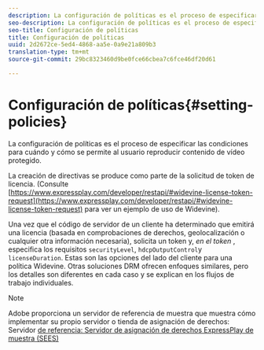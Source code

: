 ```yaml
---
description: La configuración de políticas es el proceso de especificar las condiciones para cuándo y cómo se permite al usuario reproducir contenido de vídeo protegido.
seo-description: La configuración de políticas es el proceso de especificar las condiciones para cuándo y cómo se permite al usuario reproducir contenido de vídeo protegido.
seo-title: Configuración de políticas
title: Configuración de políticas
uuid: 2d2672ce-5ed4-4868-aa5e-0a9e21a809b3
translation-type: tm+mt
source-git-commit: 29bc8323460d9be0fce66cbea7c6fce46df20d61

---
```



# Configuración de políticas{#setting-policies}

La configuración de políticas es el proceso de especificar las condiciones para cuándo y cómo se permite al usuario reproducir contenido de vídeo protegido.

La creación de directivas se produce como parte de la solicitud de token de licencia. (Consulte [https://www.expressplay.com/developer/restapi/#widevine-license-token-request](https://www.expressplay.com/developer/restapi/#widevine-license-token-request) para ver un ejemplo de uso de Widevine).

Una vez que el código de servidor de un cliente ha determinado que emitirá una licencia (basada en comprobaciones de derechos, geolocalización o cualquier otra información necesaria), solicita un token y, *en el token* , especifica los requisitos `securityLevel`, `hdcpOutputControl`y `licenseDuration`. Estas son las opciones del lado del cliente para una política Widevine. Otras soluciones DRM ofrecen enfoques similares, pero los detalles son diferentes en cada caso y se explican en los flujos de trabajo individuales.

>[!NOTE]
>
>Adobe proporciona un servidor de referencia de muestra que muestra cómo implementar su propio servidor o tienda de asignación de derechos: Servidor [de referencia: Servidor de asignación de derechos ExpressPlay de muestra (SEES)](../../multi-drm-workflows/feature-topics/sees-reference-server.md)

